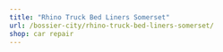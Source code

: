 ```yaml
---
title: "Rhino Truck Bed Liners Somerset"
url: /bossier-city/rhino-truck-bed-liners-somerset/
shop: car repair
---
```

